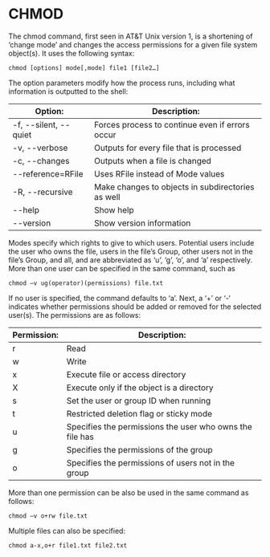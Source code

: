 # CHMOD


The chmod command, first seen in AT&T Unix version 1, is a shortening of ‘change mode’ and changes the access permissions 
for a given file system object(s). It uses the following syntax:
```
chmod [options] mode[,mode] file1 [file2…]
```
The option parameters modify how the process runs, including what information is outputted to the shell: 

| Option: | Description: |
| ----- | ---------- |
| -f, --silent, --quiet |	Forces process to continue even if errors occur |
| -v, --verbose | Outputs for every file that is processed |
| -c, --changes |	Outputs when a file is changed |
| --reference=RFile | Uses RFile instead of Mode values |
| -R, --recursive | Make changes to objects in subdirectories as well |
| --help | Show help |
| --version | Show version information |

Modes specify which rights to give to which users. Potential users include the user who owns the file, users in the file’s Group, other users not in the file’s Group, and all, and are abbreviated as ‘u’, ‘g’, ‘o’, and ‘a’ respectively. More than one user can be specified in the same command, such as 
```
chmod –v ug(operator)(permissions) file.txt
```
If no user is specified, the command defaults to ‘a’. Next, a ‘+’ or ‘-‘ indicates whether permissions should be added or removed for the selected user(s). The permissions are as follows:

| Permission:	| Description: |
| ----------- | ------------ |
| r |	Read |
| w| Write |
| x | Execute file or access directory |
| X | Execute only if the object is a directory |
| s | Set the user or group ID when running |
| t	| Restricted deletion flag or sticky mode |
| u	| Specifies the permissions the user who owns the file has |
| g | Specifies the permissions of the group |
| o | Specifies the permissions of users not in the group |

More than one permission can be also be used in the same command as follows:
```
chmod –v o+rw file.txt
```
Multiple files can also be specified:
```
chmod a-x,o+r file1.txt file2.txt
```

